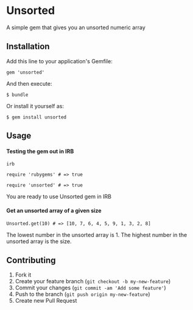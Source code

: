 # Unsorted

A simple gem that gives you an unsorted numeric array

## Installation

Add this line to your application's Gemfile:

    gem 'unsorted'

And then execute:

    $ bundle

Or install it yourself as:

    $ gem install unsorted

## Usage

#### Testing the gem out in IRB

`irb`

`require 'rubygems' # => true`

`require 'unsorted' # => true`

You are ready to use Unsorted gem in IRB

#### Get an unsorted array of a given size

`Unsorted.get(10) # => [10, 7, 6, 4, 5, 9, 1, 3, 2, 8]`

The lowest number in the unsorted array is 1. The highest number in the unsorted array is the size.

## Contributing

1. Fork it
2. Create your feature branch (`git checkout -b my-new-feature`)
3. Commit your changes (`git commit -am 'Add some feature'`)
4. Push to the branch (`git push origin my-new-feature`)
5. Create new Pull Request
